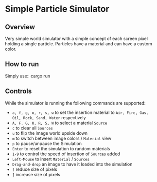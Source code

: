 Simple Particle Simulator
=========================

Overview
--------
Very simple world simulator with a simple concept of each screen pixel holding a single
particle. Particles have a material and can have a custom color.

How to run
----------

Simply use::
  cargo run

Controls
--------

While the simulator is running the following commands are supported:

 - `a, f, g, o, r, s, w` to set the insertion material to `Air, Fire, Gas, Oil, Rock, Sand, Water` respectively
 - `A, F, G, O, R, S, W` to select a material `Source`
 - `c` to clear all `Sources`
 - `u` to flip the image world upside down
 - `m` to switch between image colors / `Material` view
 - `p` to pause/unpause the Simulation
 - `Enter` to reset the simulation to random materials
 - `1-9` to control the speed of insertion of `Sources` added
 - `Left-Mouse` to insert `Material` / `Sources`
 - `Drag-and-drop` an image to have it loaded into the simulation
 - `[` reduce size of pixels
 - `]` increase size of pixels
